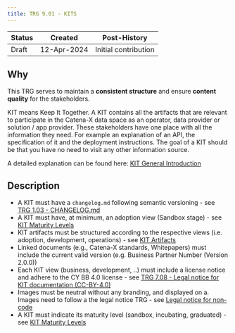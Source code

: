 ```yaml
---
title: TRG 9.01 - KITS
---
```


| Status     | Created      | Post-History                           |
|------------|--------------|----------------------------------------|
| Draft      | 12-Apr-2024  | Initial contribution                   |

## Why

This TRG serves to maintain a **consistent structure** and ensure **content quality** for the stakeholders.

KIT means Keep It Together. A KIT contains all the artifacts that are relevant to participate in the Catena-X data space as an operator, data provider or solution / app provider. These stakeholders have one place with all the information they need. For example an explanation of an API, the specification of it and the deployment instructions. The goal of a KIT should be that you have no need to visit any other information source.

A detailed explanation can be found here:
[KIT General Introduction](https://eclipse-tractusx.github.io/Kits)

## Description

- A KIT must have a <code>changelog.md</code> following semantic versioning - see [TRG 1.03 - CHANGELOG.md](https://eclipse-tractusx.github.io/docs/release/trg-1/trg-1-3)
- A KIT must have, at minimum, an adoption view (Sandbox stage) - see [KIT Maturity Levels](@site/documentation/kit-maturity-levels.md)
- KIT artifacts must be structured according to the respective views (i.e. adoption, development, operations) - see [KIT Artifacts](@site/documentation/kit-artifacts.md)
- Linked documents (e.g., Catena-X standards, Whitepapers) must include the current valid version (e.g. Business Partner Number (Version 2.0.0))
- Each KIT view (business, development, ..) must include a license notice and adhere to the CY BB 4.0 license - see [TRG 7.08 - Legal notice for KIT documentation (CC-BY-4.0)](https://eclipse-tractusx.github.io/docs/release/trg-7/trg-7-08)
- Images must be neutral without any branding, and displayed on a. Images need to follow a the legal notice TRG - see [Legal notice for non-code](https://eclipse-tractusx.github.io/docs/release/trg-7/trg-7-07)
- A KIT must indicate its maturity level (sandbox, incubating, graduated) - see [KIT Maturity Levels](@site/documentation/kit-maturity-levels.md)
